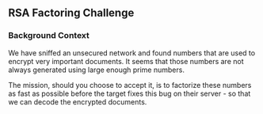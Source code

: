 ## RSA Factoring Challenge

### Background Context

We have sniffed an unsecured network and found numbers that are used to encrypt very important documents. It seems that those numbers are not always generated using large enough prime numbers.

The mission, should you choose to accept it, is to factorize these numbers as fast as possible before the target fixes this bug on their server - so that we can decode the encrypted documents.
